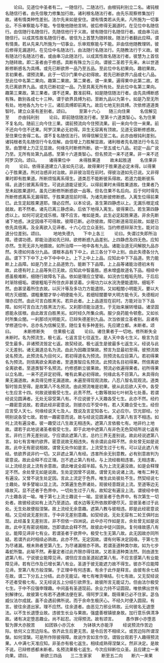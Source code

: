 <!-- { "loadSidebar": true } -->
　　论曰。见道位中圣者有二。一随信行。二随法行。由根钝利别立二名。诸钝根名随信行者。由先信敬力修集加行故。诸利根名随法行者。由先乐观察修集加行故。诸有情类种性差别。法尔先来如是安住。谓有情类若从先来。凡所施为一切事业。不乐审察能与不能。专信敬他随他言转。彼后修得无漏道时。在见位中名随信行。由信随行名随信行。先随信他行于义故。彼有随信行名随信行者。或由串习此随信行。以成其性故名随信行者。彼信为上首慧为随转故。随法行者翻此应释。谓有情类。若从先来凡所施为一切事业。乐审观察能与不能。非由信他随教理转。彼后修得无漏道时。在见位中名随法行。由法随行名随法行。先随教法行于义故。彼有随法行名随法行者。或由串习此随法行。以成其性故名随法行者。彼慧为上首信为随转故。即二圣者由于修惑。具断有殊立为三向。谓彼二圣若于先来。未以世道断修断惑名为具缚。或先已断欲界一品乃至五品。至此位中名初果向。趣初果故。言初果者。谓预流果。此于一切沙门果中必初得故。若先已断欲界六品或七八品。至此位中名第二果向。趣第二果故。第二果者。谓一来果。遍得果中此第二故。若先已离欲界九品。或先已断初定一品。乃至具离无所有处。至此位中名第三果向。趣第三果故。第三果者。谓不还果。数准前释。如是随信随法行者。由先具缚断惑有殊。数别各成七十三种。谓于欲界具缚为初。至断九品以为第十。如是乃至无所有处。地地各九为七十三。诸后具缚即前离九。故后七地无别具缚。次依修道道类智时。建立众圣有差别者。颂曰。
　　至第十六心　　随三向住果
　　名信解见至　　亦由钝利别
　　论曰。即前随信随法行者。至第十六道类智心。名为住果不复名向。随前三向今住三果。谓前预流向今住预流果。前一来向今住一来果。前不还向今住不还果。阿罗汉果必无初得。异生无容离有顶故。见道无容断修惑故。至住果位舍得二名。谓不复名随信法行。转得信解见至二名。此亦由根钝利差别。诸钝根者先名随信行今名信解。由信增上力胜解显故。诸利根者先名随法行今名见至。由慧增上力正见显故。何缘先时断修所断。欲一至五或七八品。初定一品广说乃至。无所有处第九品惑。至第十六道类智心。但名预流一来不还果。非一来不还阿罗汉向。颂曰。
　　诸得果位中　　未得胜果道
　　故未起胜道　　名住果非向
　　论曰。依得圣道建立八圣如先已说。故得果时于胜果道必定未得。以得果心于胜果道。所对治惑非对治故。非非彼治现在前时。得彼治道如先已说。又非得果时即有胜果道。所断烦恼离系得生。道类忍不能断彼系得故。若道力能断彼系得。此道引彼离系得生。可说此道能证彼灭。以得前果时未得胜果道故。住果者乃至未起胜果道时。虽先已断修所断惑欲一品等。但名住果不名后向。后于何时得先所断修惑离系无漏得耶。于胜果道现前时得。为诸先断彼修断惑。入离生位得前果已。此生定起胜果道耶。理必应然。以本论说。圣生第四静虑以上。无漏乐根定成就故。若不然者。诸先已离三静虑染。后依下地得入离生。彼得果已。若生第四静虑以上。如何可说定成乐根。理不应言。唯如是类。此生必定起胜果道。非余先断诸下地惑。决定因缘不可得故。彼障已断。必欣彼故。障已断道易现前故。如是已依先具倍离。及全离欲入见谛者。十六心位立众圣别。当约修惑辩渐次生。能对治道分位差别。颂曰。
　　地地失德九　　下中上各三
　　论曰。失谓过失即所治障。德谓功德。即能治道如先已辩。欲修断惑九品差别。上四静虑及四无色。应知亦然。生死无非九地摄故。如所治障一一地中各有九品。诸能治道无间解脱九品亦然。失德如何各分九品。谓根本品有下中上。此三各分下中上别。由此失德各分九品。谓下下下中下上中下中中中上。上下上中上上品。应知此中下下品道。势力能断上上品障。如是乃至上上品道势力。能断下下品障。上上品等诸能治德初未有故。此德有时上上品等失已无故。应知此中智虽胜。惑未增盛故道名下品。相续中惑虽极难断。细随行故障名下品。依如是理应立譬喻。如浣衣位粗垢先除。于后后时渐除细垢。谓彼粗垢于所住衣非甚坚着。少用功力以水浣洗便能遣除。细垢不然。由甚坚着所住衣故。以灰汁等及多功力方能遣除。又如粗闇小明能灭。要以大明方灭细闇。谓粗重闇才举小明便能令灭。若细轻闇要举大明方能令灭。失德相对理亦应然。由此可言白胜黑劣。若异此者。上上品道现在前时。方能对治下下品障。如何可言白法力胜黑法力劣。又刹那顷能治道生。于无始来展转增益。诸坚固惑能永拔根。由此故言白胜黑劣。如时经久所集众病。服少良药能令顿愈。又如长时所集众闇。一刹那顷光明能灭。已辩失德差别九品。次当依彼立圣者别。且诸有学修道位中。总亦名为信解见至。随位复有多种差别。先应建立都。未断者。颂曰。
　　未断修断失　　住果极七返
　　论曰。诸住果者于一切地。修所断失全未断时。名为预流生。极七返。七返言显七往返生。是人天中各七生义。极言为显受生最多。非诸预流皆定七返。故契经说。极七返生是彼最多七返生义。经说与此义无差别。诸无漏道总名为流。由此为因趣涅槃故。预言为显最初至得。彼预流故说名预流。此预流名为目何义。若初得道名为预流。则预流名应目第八。若初得果名为预流。则倍离欲全离欲者。至道类智应名预流。此预流名目初得果。然倍离欲全离欲者。至道类智不名预流。约修惑断立彼果故。预流必依遍得果者。初所得果以立名故。一来不还非定初得。唯有此果必初得故。何缘此名不目第八。未具得向果无漏道故。未具得见修无漏道故。未遍至得现观流故。八忍八智名现观流。道类智时皆具至得。是故第八不名预流。由此预流唯是初果。彼从此后欲人天中。各受七生应言十四。何故说彼极受七生。此责不然。七数等故如七叶树及七处善。若谓经说见圆满者。无处无容受第八有。不应说彼于人天趣各受七生。此亦不然。经约一趣密意说故。若谓此经非密意说。则彼亦应不受中有。若人天趣合受七生。经但应言受人天七。何缘经说天七及人。既说及言定知各七。又必应尔。饮光部经。分明别说各受七故。若依一趣密意而说。故与经说见圆满者。无第八有言不相违。如何上流有遍没者。彼一趣受过八生故无相违失。遮第八言依极七有。地非约上地故。谓若于此地说诸圣者极受七生。即于此地中遮第八有非色无色契经所说七返有言。非约三界无差别说。宁应谓此遮第八言。总约三界无差别说。故此经说遮第八言。如七有言唯约欲界。密意说故无相违失。有余谓此会释不然。余处曾无如是说故。此中无有密说相故。谓曾无处作如是言。上流受生过于七有。可以证此遮八有经。依欲界说非约一切。又非遮止第八有经。违害所余无别意教。必有别意故判为密意说。故此会释不应正理。岂不遮止第八有经。与上流经极相违害。无相违害。以上流经总说上流有余意故。谓此唯说全超半超。名为上流无遍没故。如是会释理定不然。余处曾无如是说故。生处定因曾不说故。谓曾无处说诸上流。唯有二种无有遍没。又曾不说生处定因。言此上流定于色界。唯生此处彼处不生。然契经说七士趣处。举多譬喻以显上流。次第遍生色界诸处。观彼经意既说上流。至道等边无缘故灭。显不还者于色界中。一切处生过于八有。故知定有遍没上流。谓彼经中依六士趣各说一喻。唯于第七上流士趣说十一喻。显彼圣者于色界中。有次第生一切处者。故彼经说如有上流乃至道边。或水边等无所依故即便尽灭。显彼圣者过于此处。无生处故便般涅槃。故上流经无余意趣。遮第八教与彼相违。即是此经密意说相。又见经说无差别言。于中非无差别意趣。如契经说。无处无容有二轮王俱时出现。此经虽复无差别言。非不但依一四洲说。此中亦可作如是言。余处曾无如是说故。此中无有密说相故。岂即谓此会释不然。故彼此中徒兴固执。复何缘故感八有业。能障见谛非七有业。若谓圣者于欲界中。极受七生无第八故。此无因故亦同所疑。若谓齐此时相续必熟故。此亦不然。无定因故。谓有何等决定因缘。于第七生为尽诸漏。根未熟者至第八生。为尽诸漏根亦不熟。若谓圣道种类尔故。如为七步毒蛇所螫。此喻不然。寿量定者过此齐限亦得往故。又若圣道种类法然。则由道生遮第八有。宁说彼业能障见谛。谓但应言由圣道起遮第八有。不应言感第八有业能障见谛。若有已作及已增长第八有业。圣道于彼无能遮力故不得生。彼亦不应能障见谛。至第八有方般涅槃。于正理中有何违害。有余于此作是释言。由彼有余七结在故。谓二下分五上分结。此亦无能证。唯七有唯贪嗔结。引七有故。又无契经说不还者受极七有。又无经说五上分结引欲界生。故彼所言无能证力。但由法尔极受七生。于中不应强申理趣。中间虽有圣道现前。余业力持不证圆寂。唯依佛出世有别解律仪。故彼第七有若不遇佛法便在家。得阿罗汉果。既得果已必不住家。苾刍威仪法尔成就。虽不会遇前佛所说。而于余命生极厌心。不经久时便入圆寂。有言。彼往余道出家。理不应然。往余道者。由恶见力邪业转故。云何彼名无退堕法。以不生长退堕业故。违彼生长业与果故。强盛善根镇彼身故。加行意乐俱清净故。诸有决定堕恶趣业。尚不起忍。况得预流。故有颂言。
　　愚作罪小亦堕恶　　智为罪大亦脱苦
　　如团铁小亦沉水　　为钵铁大亦能浮
　　经说预流作苦边际。依何义立苦边际名。依齐此生后更无苦。是令后苦不相续义。或苦边际所谓涅槃。如何涅槃。可是所作除彼得障。故说作言如言作空。谓毁台观若于人趣得预流果。人中满七天准应知。非圣亦有极七返生。相续成熟得涅槃义。然非决定。是故不说。已辩修惑都未断者。名预流果极七返生。今次应辩断位众圣。且应建立一来向果。颂曰。
　　断欲三四品　　三二生家家
　　断至五二向　　断六一来果
